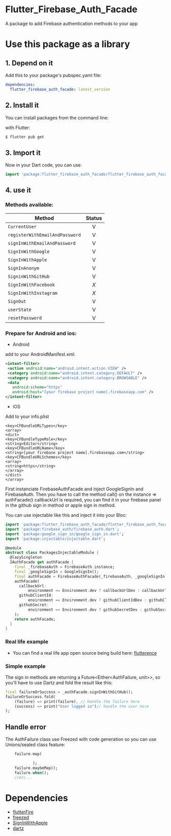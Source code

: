 # Flutter_Firebase_Auth_Facade

A package to add Firebase authentication methods to your app

# Use this package as a library

## 1. Depend on it

Add this to your package's pubspec.yaml file:

```yaml
dependencies:
  flutter_firebase_auth_facade: latest_version
```

## 2. Install it

You can install packages from the command line:

with Flutter:

```bash
$ flutter pub get
```

## 3. Import it

Now in your Dart code, you can use:

```dart
import 'package:flutter_firebase_auth_facade/flutter_firebase_auth_facade.dart';
```

## 4. use it

### Methods available:
| Method | Status |
|--------|:------:|
| `CurrentUser` | V |
| `registerWithEmailAndPassword` | V |
| `signInWithEmailAndPassword` | V |
| `SignInWithGoogle` | V |
| `SignInWithApple` | V |
| `SignInAnonym` | V |
| `SigninWithGitHub` | V |
| `SignInWithFacebook` | *X* |
| `SignInWithInstagram` | *X* |
| `SignOut` | V |
| `userState` | V |
| `resetPassword` | V |


### Prepare for Android and ios:
 * Android

add to your AndroidManifest.xml:

 ```xml
 <intent-filter>
  <action android:name="android.intent.action.VIEW" />
  <category android:name="android.intent.category.DEFAULT" />
  <category android:name="android.intent.category.BROWSABLE" />
  <data
    android:scheme="https"
    android:host="[your firebase project name].firebaseapp.com" />
</intent-filter>
 ```

 * iOS

Add to your info.plist

 ```
<key>CFBundleURLTypes</key>
<array>
<dict>
<key>CFBundleTypeRole</key>
<string>Editor</string>
<key>CFBundleURLName</key>
<string>[your firebase project name].firebaseapp.com</string>
<key>CFBundleURLSchemes</key>
<array>
<string>https</string>
</array>
</dict>
</array>
 ```

First instanciate FirebaseAuthFacade and inject GoogleSignIn and FirebaseAuth.
Then you have to call the method call() on the instance => authFacade()
callbackUrl is required, you can find it in your firebase panel in the github sign in method or apple sign in method.

You can use injectable like this and inject it into your Bloc:

```dart
import 'package:flutter_firebase_auth_facade/flutter_firebase_auth_facade.dart';
import 'package:firebase_auth/firebase_auth.dart';
import 'package:google_sign_in/google_sign_in.dart';
import 'package:injectable/injectable.dart';

@module
abstract class PackagesInjectableModule {
  @lazySingleton
  IAuthFacade get authFacade {
    final _firebaseAuth = FirebaseAuth.instance;
    final _googleSignIn = GoogleSignIn();
    final authFacade = FirebaseAuthFacade(_firebaseAuth, _googleSignIn);
    authFacade(
      callbackUrl:
          environment == Environment.dev ? callbackUrlDev : callbackUrl,
      githubClientId:
          environment == Environment.dev ? githubClientIdDev : githubClientId,
      githubSecret:
          environment == Environment.dev ? githubSecretDev : githubSecret,
    );
    return authFacade;
  }
}
```

### Real life example

* You can find a real life app open source being build here:
[flutterence](https://github.com/arnaudelub/flutterence)

### Simple example

The sign in methods are returning a Future<Either<AuthFailure, unit>>, so you'll have to
use Dartz and fold the result like this:

```dart
final failureOrSuccess = _authFacade.signInWithGitHub();
failureOrSuccess.fold(
    (failure) => print(failure), // Handle the failure here
    (success) => print("User logged in")// handle the user here
);

```

##  Handle error

The AuthFailure class use Freezed with code generation  so you can use Unions/sealed class feature:

```dart
    failure.map(

            );
    failure.maybeMap();
    failure.when();
    //etc...
```
# Dependencies

- [flutterFire](https://firebase.flutter.dev/)
- [freezed](https://pub.dev/packages/freezed)
- [SignInWithApple](https://pub.dev/packages/sign_in_with_apple)
- [dartz](https://pub.dev/packages/dartz/versions/0.10.0-nullsafety.1)
